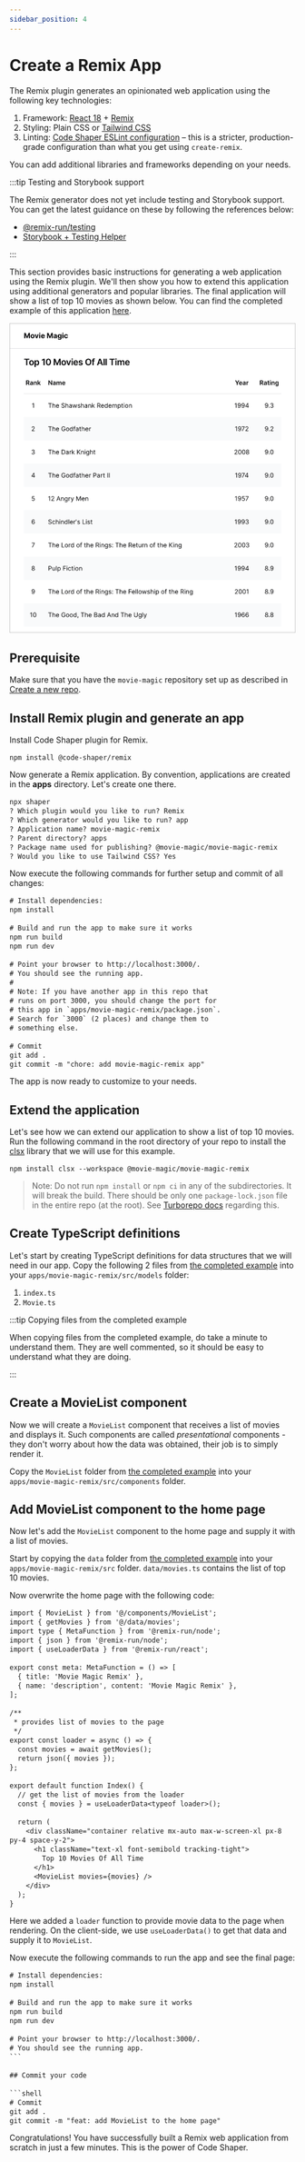 ```yaml
---
sidebar_position: 4
---
```


# Create a Remix App

The Remix plugin generates an opinionated web application using the following
key technologies:

1. Framework: [React 18](https://react.dev/) + [Remix](https://remix.run/)
2. Styling: Plain CSS or [Tailwind CSS](https://tailwindcss.com/)
3. Linting:
   [Code Shaper ESLint configuration](https://github.com/code-shaper/code-shaper/tree/main/configs/eslint-config)
   – this is a stricter, production-grade configuration than what you get using
   `create-remix`.

You can add additional libraries and frameworks depending on your needs.

:::tip Testing and Storybook support

The Remix generator does not yet include testing and Storybook support. You can
get the latest guidance on these by following the references below:

- [@remix-run/testing](https://remix.run/docs/en/main/other-api/testing)
- [Storybook + Testing Helper](https://github.com/remix-run/remix/discussions/2481)

:::

This section provides basic instructions for generating a web application using
the Remix plugin. We'll then show you how to extend this application using
additional generators and popular libraries. The final application will show a
list of top 10 movies as shown below. You can find the completed example of this
application
[here](https://github.com/code-shaper/movie-magic/tree/main/apps/movie-magic-remix).

![Home Page](./img/home-page.png)

## Prerequisite

Make sure that you have the `movie-magic` repository set up as described in
[Create a new repo](./create-a-new-repo).

## Install Remix plugin and generate an app

Install Code Shaper plugin for Remix.

```shell
npm install @code-shaper/remix
```

Now generate a Remix application. By convention, applications are created in the
**apps** directory. Let's create one there.

```shell
npx shaper
? Which plugin would you like to run? Remix
? Which generator would you like to run? app
? Application name? movie-magic-remix
? Parent directory? apps
? Package name used for publishing? @movie-magic/movie-magic-remix
? Would you like to use Tailwind CSS? Yes
```

Now execute the following commands for further setup and commit of all changes:

```shell
# Install dependencies:
npm install

# Build and run the app to make sure it works
npm run build
npm run dev

# Point your browser to http://localhost:3000/.
# You should see the running app.
#
# Note: If you have another app in this repo that
# runs on port 3000, you should change the port for
# this app in `apps/movie-magic-remix/package.json`.
# Search for `3000` (2 places) and change them to
# something else.

# Commit
git add .
git commit -m "chore: add movie-magic-remix app"
```

The app is now ready to customize to your needs.

## Extend the application

Let's see how we can extend our application to show a list of top 10 movies. Run
the following command in the root directory of your repo to install the
[clsx](https://github.com/lukeed/clsx) library that we will use for this
example.

```
npm install clsx --workspace @movie-magic/movie-magic-remix
```

> Note: Do not run `npm install` or `npm ci` in any of the subdirectories. It
> will break the build. There should be only one `package-lock.json` file in the
> entire repo (at the root). See
> [Turborepo docs](https://turbo.build/repo/docs/handbook/package-installation#addingremovingupgrading-packages)
> regarding this.

## Create TypeScript definitions

Let's start by creating TypeScript definitions for data structures that we will
need in our app. Copy the following 2 files from
[the completed example](https://github.com/code-shaper/movie-magic/blob/main/apps/movie-magic-remix/src/models)
into your `apps/movie-magic-remix/src/models` folder:

1. `index.ts`
2. `Movie.ts`

:::tip Copying files from the completed example

When copying files from the completed example, do take a minute to understand
them. They are well commented, so it should be easy to understand what they are
doing.

:::

## Create a MovieList component

Now we will create a `MovieList` component that receives a list of movies and
displays it. Such components are called _presentational_ components - they don't
worry about how the data was obtained, their job is to simply render it.

Copy the `MovieList` folder from
[the completed example](https://github.com/code-shaper/movie-magic/blob/main/apps/movie-magic-remix/src/components/MovieList)
into your `apps/movie-magic-remix/src/components` folder.

## Add MovieList component to the home page

Now let's add the `MovieList` component to the home page and supply it with a
list of movies.

Start by copying the `data` folder from
[the completed example](https://github.com/code-shaper/movie-magic/blob/main/apps/movie-magic-remix/src/data)
into your `apps/movie-magic-remix/src` folder. `data/movies.ts` contains the
list of top 10 movies.

Now overwrite the home page with the following code:

```tsx title="apps/movie-magic-remix/src/routes/_index.tsx"
import { MovieList } from '@/components/MovieList';
import { getMovies } from '@/data/movies';
import type { MetaFunction } from '@remix-run/node';
import { json } from '@remix-run/node';
import { useLoaderData } from '@remix-run/react';

export const meta: MetaFunction = () => [
  { title: 'Movie Magic Remix' },
  { name: 'description', content: 'Movie Magic Remix' },
];

/**
 * provides list of movies to the page
 */
export const loader = async () => {
  const movies = await getMovies();
  return json({ movies });
};

export default function Index() {
  // get the list of movies from the loader
  const { movies } = useLoaderData<typeof loader>();

  return (
    <div className="container relative mx-auto max-w-screen-xl px-8 py-4 space-y-2">
      <h1 className="text-xl font-semibold tracking-tight">
        Top 10 Movies Of All Time
      </h1>
      <MovieList movies={movies} />
    </div>
  );
}
```

Here we added a `loader` function to provide movie data to the page when
rendering. On the client-side, we use `useLoaderData()` to get that data and
supply it to `MovieList`.

Now execute the following commands to run the app and see the final page:

````shell
# Install dependencies:
npm install

# Build and run the app to make sure it works
npm run build
npm run dev

# Point your browser to http://localhost:3000/.
# You should see the running app.
```

## Commit your code

```shell
# Commit
git add .
git commit -m "feat: add MovieList to the home page"
````

Congratulations! You have successfully built a Remix web application from
scratch in just a few minutes. This is the power of Code Shaper.
